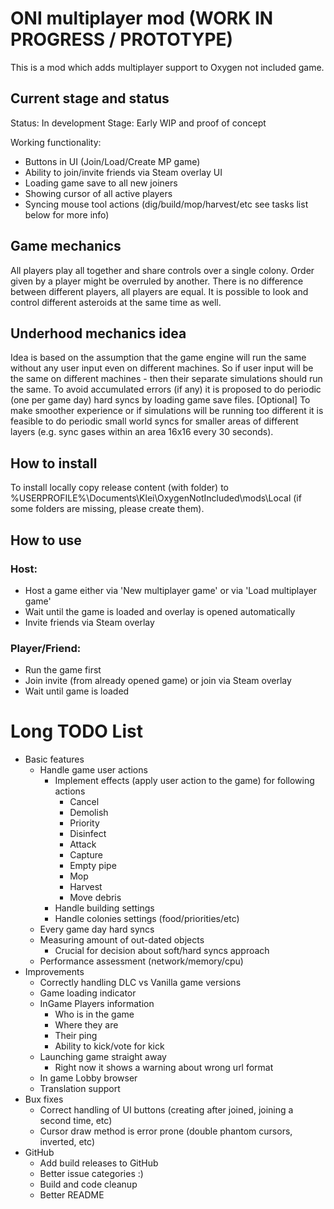 # ONI multiplayer mod (WORK IN PROGRESS / PROTOTYPE)

This is a mod which adds multiplayer support to Oxygen not included game.

## Current stage and status

Status: In development
Stage: Early WIP and proof of concept

Working functionality:

- Buttons in UI (Join/Load/Create MP game)
- Ability to join/invite friends via Steam overlay UI
- Loading game save to all new joiners
- Showing cursor of all active players
- Syncing mouse tool actions (dig/build/mop/harvest/etc see tasks list below for more info)

## Game mechanics

All players play all together and share controls over a single colony. Order given by a player might be overruled by
another.
There is no difference between different players, all players are equal.
It is possible to look and control different asteroids at the same time as well.

## Underhood mechanics idea

Idea is based on the assumption that the game engine will run the same without any user input even on different
machines.
So if user input will be the same on different machines - then their separate simulations should run the same.
To avoid accumulated errors (if any) it is proposed to do periodic (one per game day) hard syncs by loading game save
files.
[Optional] To make smoother experience or if simulations will be running too different it is feasible to do periodic
small world syncs for smaller areas of different layers (e.g. sync gases within an area 16x16 every 30 seconds).

## How to install

To install locally copy release content (with folder) to %USERPROFILE%\Documents\Klei\OxygenNotIncluded\mods\Local (if
some folders are missing, please create them).

## How to use

### Host:

- Host a game either via 'New multiplayer game' or via 'Load multiplayer game'
- Wait until the game is loaded and overlay is opened automatically
- Invite friends via Steam overlay

### Player/Friend:

- Run the game first
- Join invite (from already opened game) or join via Steam overlay
- Wait until game is loaded

# Long TODO List

- Basic features
    - Handle game user actions
        - Implement effects (apply user action to the game) for following actions
          - Cancel
          - Demolish
          - Priority
          - Disinfect
          - Attack
          - Capture
          - Empty pipe
          - Mop
          - Harvest
          - Move debris
        - Handle building settings
        - Handle colonies settings (food/priorities/etc)
    - Every game day hard syncs
    - Measuring amount of out-dated objects
        - Crucial for decision about soft/hard syncs approach
    - Performance assessment (network/memory/cpu)
- Improvements
    - Correctly handling DLC vs Vanilla game versions
    - Game loading indicator
    - InGame Players information
        - Who is in the game
        - Where they are
        - Their ping
        - Ability to kick/vote for kick
    - Launching game straight away
        - Right now it shows a warning about wrong url format
    - In game Lobby browser
    - Translation support
- Bux fixes
    - Correct handling of UI buttons (creating after joined, joining a second time, etc)
    - Cursor draw method is error prone (double phantom cursors, inverted, etc)
- GitHub
    - Add build releases to GitHub
    - Better issue categories :)
    - Build and code cleanup
    - Better README
